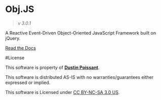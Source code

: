 # Obj.JS

> *v 3.0.1*

A Reactive Event-Driven Object-Oriented JavaScript Framework built on jQuery.

[Read the Docs](https://dustinpoissant.github.io/ObjJS/)

#License

This software is property of [**Dustin Poissant**](http://github.com/dustinpoissant).

This software is distributed AS-IS with no warranties/guarantees either expressed or implied.

This software is Licensed under [CC BY-NC-SA 3.0 US](https://creativecommons.org/licenses/by-nc-sa/3.0/us/).
